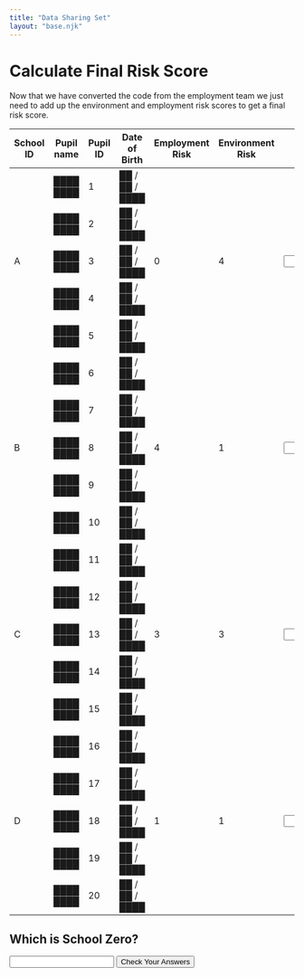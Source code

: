 ```yaml
---
title: "Data Sharing Set"
layout: "base.njk"
---
```


# Calculate Final Risk Score

Now that we have converted the code from the employment team we just need to add up the environment and employment risk scores to get a final risk score.




<div class="table-overflow">
<form  method="get" action="/environment9">
 <table>
          <thead>
            <tr>
              <th>
                School ID
              </th>
              <th>
                Pupil name
              </th>
              <th>
                Pupil ID
              </th>
              <th>
                Date of Birth
              </th>
              <th>
               Employment Risk
              </th>
              <th>
               Environment Risk
              </th>
              <th>
              Total Risk Score
              </th>
            </tr>
          </thead>
          <tbody>
            <tr >
              <td rowspan="5">
                A
              </td>
              <td>
              ████ ████
              </td>
              <td>
                1
              </td>
              <td >
                ██ / ██ / ████
              </td>
              <td rowspan="5">
                0
              </td>
              <td rowspan="5">
                4
              </td>
              <td rowspan="5">
                 <input name="name" type="" value="" pattern="4" required oninvalid="setCustomValidity('Sorry that&rsquo;s not right')"  oninput="setCustomValidity('')"  >
              </td>
            </tr>
            <tr>
           <td>
              ████ ████
              </td>
              <td>
                2
              </td>
               <td >
                ██ / ██ / ████
              </td>
            </tr>
            <tr>
             <td>
              ████ ████
              </td>
              <td>
                3
              </td>
                 <td >
                ██ / ██ / ████
              </td>
            </tr>
            <tr>
                          <td>
              ████ ████
              </td>
              <td>
                4
              </td>
             <td >
                ██ / ██ / ████
              </td>
            </tr>
            <tr class="bb">
              <td>████ ████</td>
              <td>5</td>
              <td>██ / ██ / ████</td>
            </tr>
            <tr >
              <td rowspan="5"> B</td>
              <td>████ ████
              </td>
              <td>
                6
              </td>
              <td >██ / ██ / ████ </td>
               <td rowspan="5">
                4
              </td>
              <td rowspan="5">
                1
              </td>
              <td rowspan="5">
                   <input name="name" type="" value="" pattern="5" required oninvalid="setCustomValidity('Sorry that&rsquo;s not right')"  oninput="setCustomValidity('')"  >
              </td>
            </tr>
            <tr>
                <td>
              ████ ████
              </td>
              <td>
                7
              </td>
                         <td >
                ██ / ██ / ████
              </td>
            </tr>
            <tr>
                <td>
              ████ ████
              </td>
              <td>
                8
              </td>
                         <td >
                ██ / ██ / ████
              </td>
            </tr>
            <tr>
                <td>
              ████ ████
              </td>
              <td>
                9
              </td>
                         <td >
                ██ / ██ / ████
              </td>
            </tr>
            <tr class="bb">
                <td>
              ████ ████
              </td>
              <td>
                10
              </td>
                         <td >
                ██ / ██ / ████
              </td>
            </tr>
            <tr >
              <td rowspan="5">
                C
              </td>
              <td>
              ████ ████
              </td>
              <td>
                11
              </td>
              <td >
                ██ / ██ / ████
              </td>
          <td rowspan="5">
                3
              </td>
              <td rowspan="5">
                3
              </td>
              <td rowspan="5">
                 <input name="C" type="" value="" pattern="6" required oninvalid="setCustomValidity('Sorry that&rsquo;s not right')"  oninput="setCustomValidity('')"  >
              </td>
            </tr>
            <tr>
                <td>
              ████ ████
              </td>
              <td>
                12
              </td>
                         <td >
                ██ / ██ / ████
              </td>
            </tr>
            <tr>
                <td>
              ████ ████
              </td>
              <td>
                13
              </td>
                          <td >
                ██ / ██ / ████
              </td>
            </tr>
            <tr>
                <td>
              ████ ████
              </td>
              <td>
                14
              </td>
                         <td >
                ██ / ██ / ████
              </td>
            </tr>
            <tr class="bb">
                <td>
              ████ ████
              </td>
              <td>
                15
              </td>
                         <td >
                ██ / ██ / ████
              </td>
            </tr>
            <tr>
              <td rowspan="5">
                D
              </td>
              <td >
              ████ ████
              </td>
              <td>
                16
              </td>
              <td >
                ██ / ██ / ████
              </td>
          <td rowspan="5">
                1
              </td>
              <td rowspan="5">
                1
              </td>
              <td rowspan="5">
     <input name="D" type="" value="" pattern="2" required oninvalid="setCustomValidity('Sorry that&rsquo;s not right')"  oninput="setCustomValidity('')"  >
            </tr>
            <tr>
                <td>
              ████ ████
              </td>
              <td>
                17
              </td>
                         <td >
                ██ / ██ / ████
              </td>
            </tr>
            <tr>
                <td>
              ████ ████
              </td>
              <td>
                18
              </td>
                         <td >
                ██ / ██ / ████
              </td>
            </tr>
            <tr>
                <td>
              ████ ████
              </td>
              <td>
                19
              </td>
                         <td >
                ██ / ██ / ████
              </td>
            </tr>
            <tr class="bb">
                <td>
              ████ ████
              </td>
              <td>
                20
              </td>
                         <td >
                ██ / ██ / ████
              </td>
            </tr>
          </tbody>
        </table>
      </div>

## Which is School Zero?

<input name="zero" type="" value="" pattern="C" required oninvalid="setCustomValidity('Sorry that&rsquo;s not right')"  oninput="setCustomValidity('')"  >
<button  type="submit"  class="btn" name="Test">Check Your Answers</button></form>




<script type="text/javascript">
    window.onload = function () {
    let form = document.getElementById("myForm");
    let inputs = form.children;
    for (let i = 0; i < inputs.length; i++) {
        let el = inputs[i];
        if (el.tagName.toLowerCase() != "input" || el.attributes["type"].value != "text") {
            continue
        }
        let cachedVal = localStorage.getItem(el.attributes["name"].value)
        if (cachedVal != null) {
            el.value = cachedVal;
        }


    }
}

  </script>